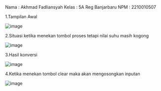 Nama  : Akhmad Fadliansyah
Kelas : 5A Reg Banjarbaru
NPM   : 2210010507

1.Tampilan Awal

![image](https://github.com/user-attachments/assets/eb94f7eb-3ed1-48eb-98de-b7af85d0f162)


2.Situasi ketika menekan tombol proses tetapi nilai suhu masih kogong

![image](https://github.com/user-attachments/assets/636f124b-a58e-4dec-9282-851a1b6c7faf)

3.Hasil konversi

![image](https://github.com/user-attachments/assets/37176fa6-d2ca-4253-8e99-b8c3ffab36d1)

4.Ketika menekan tombol clear maka akan mengosongkan inputan 

![image](https://github.com/user-attachments/assets/1de3027d-1493-48b5-b14e-d71304703a8e)

